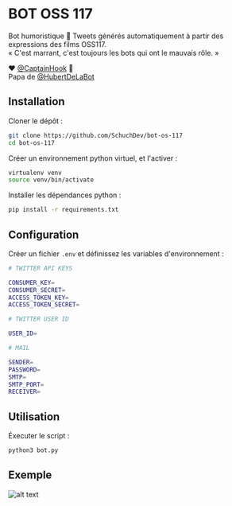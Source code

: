 # BOT OSS 117

Bot humoristique 🤖 Tweets générés automatiquement à partir des expressions des films OSS117.  
« C'est marrant, c'est toujours les bots qui ont le mauvais rôle. »

❤️ [@CaptainHook](https://twitter.com/KaptainHooc) 🙏  
Papa de [@HubertDeLaBot](https://link-url-here.org)

## Installation

Cloner le dépôt :

```bash
git clone https://github.com/SchuchDev/bot-os-117
cd bot-os-117
```

Créer un environnement python virtuel, et l'activer :

```bash
virtualenv venv
source venv/bin/activate
```

Installer les dépendances python :

```bash
pip install -r requirements.txt
```

## Configuration

Créer un fichier ```.env``` et définissez les variables d'environnement :

```bash
# TWITTER API KEYS

CONSUMER_KEY=
CONSUMER_SECRET=
ACCESS_TOKEN_KEY=
ACCESS_TOKEN_SECRET=

# TWITTER USER ID

USER_ID=

# MAIL

SENDER=
PASSWORD=
SMTP=
SMTP_PORT=
RECEIVER=
```

## Utilisation

Éxecuter le script :

```bash
python3 bot.py
```

## Exemple

![alt text](https://github.com/SchuchDev/bot-oss-117/blob/master/media/screenshot.png?raw=true)

